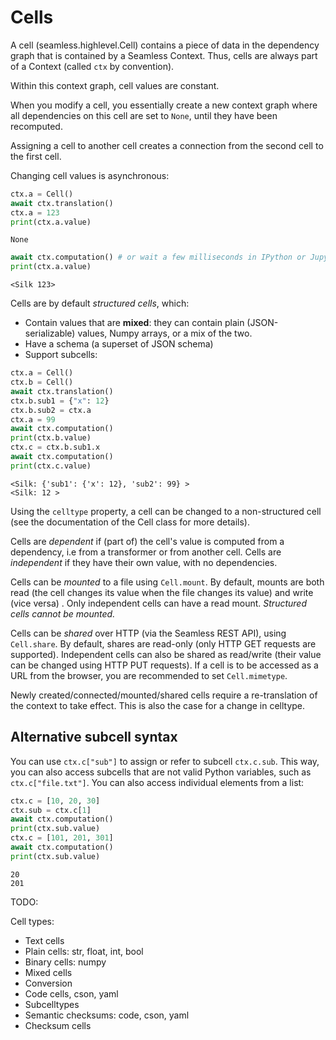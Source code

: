 Cells
=====

A cell (seamless.highlevel.Cell) contains a piece of data in the dependency graph that is contained by a Seamless Context.
Thus, cells are always part of a Context (called `ctx` by convention).

Within this context graph, cell values are constant.

When you modify a cell, you essentially create a new context graph where all dependencies on this cell are set to `None`, until they have been recomputed.

Assigning a cell to another cell creates a connection from the second cell to the first cell.

Changing cell values is asynchronous:

```python
ctx.a = Cell()
await ctx.translation()
ctx.a = 123
print(ctx.a.value)
```

`None`

```python
await ctx.computation() # or wait a few milliseconds in IPython or Jupyter
print(ctx.a.value)
```

`<Silk 123>`

Cells are by default *structured cells*, which:
- Contain values that are **mixed**: they can contain plain (JSON-serializable) values, Numpy arrays, or a mix of the two.
- Have a schema (a superset of JSON schema)
- Support subcells:

```python
ctx.a = Cell()
ctx.b = Cell()
await ctx.translation()
ctx.b.sub1 = {"x": 12}
ctx.b.sub2 = ctx.a
ctx.a = 99
await ctx.computation()
print(ctx.b.value)
ctx.c = ctx.b.sub1.x
await ctx.computation()
print(ctx.c.value)
```

```text
<Silk: {'sub1': {'x': 12}, 'sub2': 99} >
<Silk: 12 >
```

Using the `celltype` property, a cell can be changed to a non-structured cell (see the documentation of the Cell class for more details).

Cells are *dependent* if (part of) the cell's value is computed from a dependency, i.e from a transformer or from another cell.
Cells are *independent* if they have their own value, with no dependencies.

Cells can be *mounted* to a file using `Cell.mount`. By default, mounts are both read (the cell changes its value when the file changes its value) and write (vice versa) . Only independent cells can have a read mount. *Structured cells cannot be mounted.*

Cells can be *shared* over HTTP (via the Seamless REST API), using `Cell.share`. By default, shares are read-only (only HTTP GET requests are supported). Independent cells can also be shared as read/write (their value can be changed using HTTP PUT requests). If a cell is to be accessed as a URL from the browser, you are recommended to set `Cell.mimetype`.

Newly created/connected/mounted/shared cells require a re-translation of the context to take effect. This is also the case for a change in celltype.

## Alternative subcell syntax

You can use `ctx.c["sub"]` to assign or refer to subcell `ctx.c.sub`. This way, you can also access subcells that are not valid Python variables, such as `ctx.c["file.txt"]`.
You can also access individual elements from a list:
```python
ctx.c = [10, 20, 30]
ctx.sub = ctx.c[1]
await ctx.computation()
print(ctx.sub.value)
ctx.c = [101, 201, 301]
await ctx.computation()
print(ctx.sub.value)
```

```
20
201
```

TODO:

Cell types:

- Text cells
- Plain cells: str, float, int, bool
- Binary cells: numpy
- Mixed cells
- Conversion
- Code cells, cson, yaml
- Subcelltypes
- Semantic checksums: code, cson, yaml
- Checksum cells
